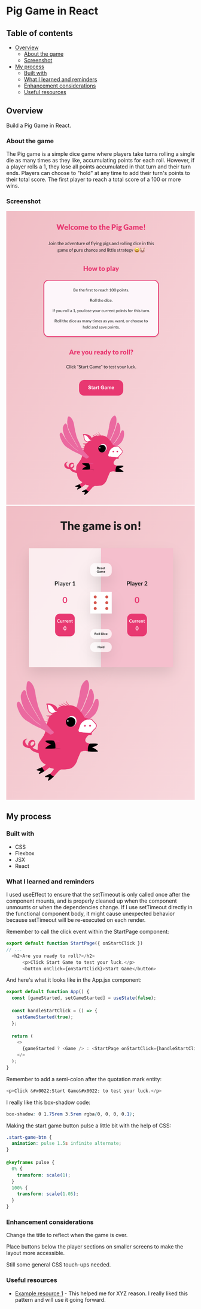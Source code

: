 # Pig Game in React

## Table of contents

- [Overview](#overview)
  - [About the game](#about-the-game)
  - [Screenshot](#screenshot)
- [My process](#my-process)
  - [Built with](#built-with)
  - [What I learned and reminders](#what-i-learned-and-reminders)
  - [Enhancement considerations](#enhancement-considerations)
  - [Useful resources](#useful-resources)

## Overview

Build a Pig Game in React.

### About the game

The Pig game is a simple dice game where players take turns rolling a single die as many times as they like, accumulating points for each roll. However, if a player rolls a 1, they lose all points accumulated in that turn and their turn ends. Players can choose to "hold" at any time to add their turn's points to their total score. The first player to reach a total score of a 100 or more wins.

### Screenshot

![screenshot](./public/assets/start-page.png)
![screenshot](./public/assets/game-page.png)

## My process

### Built with

- CSS
- Flexbox
- JSX
- React

### What I learned and reminders

I used useEffect to ensure that the setTimeout is only called once after the component mounts, and is properly cleaned up when the component unmounts or when the dependencies change. If I use setTimeout directly in the functional component body, it might cause unexpected behavior because setTimeout will be re-executed on each render.

Remember to call the click event within the StartPage component:

```js
export default function StartPage({ onStartClick })
// ...
  <h2>Are you ready to roll?</h2>
      <p>Click Start Game to test your luck.</p>
      <button onClick={onStartClick}>Start Game</button>
```

And here's what it looks like in the App.jsx component:

```js
export default function App() {
  const [gameStarted, setGameStarted] = useState(false);

  const handleStartClick = () => {
    setGameStarted(true);
  };

  return (
    <>
      {gameStarted ? <Game /> : <StartPage onStartClick={handleStartClick} />}
    </>
  );
}
```

Remember to add a semi-colon after the quotation mark entity:

```js
<p>Click &#x0022;Start Game&#x0022; to test your luck.</p>
```

I really like this box-shadow code:

```css
box-shadow: 0 1.75rem 3.5rem rgba(0, 0, 0, 0.1);
```

Making the start game button pulse a little bit with the help of CSS:

```css
.start-game-btn {
  animation: pulse 1.5s infinite alternate;
}

@keyframes pulse {
  0% {
    transform: scale(1);
  }
  100% {
    transform: scale(1.05);
  }
}
```

### Enhancement considerations

Change the title to reflect when the game is over.

Place buttons below the player sections on smaller screens to make the layout more accessible.

Still some general CSS touch-ups needed.

### Useful resources

- [Example resource 1](https://www.example.com) - This helped me for XYZ reason. I really liked this pattern and will use it going forward.
